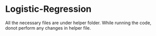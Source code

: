# Logistic-Regression
All the necessary files are under helper folder. While running the code, donot perform any changes in helper file.
